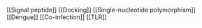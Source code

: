 [[Signal peptide]]
[[Docking]]
[[Single-nucleotide polymorphism]]
[[Dengue]]
[[Co-infection]]
[[TLR]]
